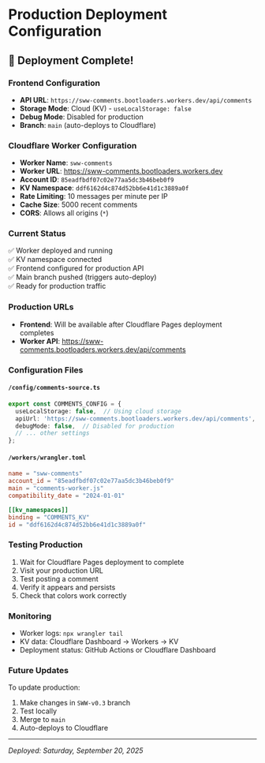 # Production Deployment Configuration

## 🚀 Deployment Complete!

### Frontend Configuration
- **API URL**: `https://sww-comments.bootloaders.workers.dev/api/comments`
- **Storage Mode**: Cloud (KV) - `useLocalStorage: false`
- **Debug Mode**: Disabled for production
- **Branch**: `main` (auto-deploys to Cloudflare)

### Cloudflare Worker Configuration
- **Worker Name**: `sww-comments`
- **Worker URL**: https://sww-comments.bootloaders.workers.dev
- **Account ID**: `85eadfbdf07c02e77aa5dc3b46beb0f9`
- **KV Namespace**: `ddf6162d4c874d52bb6e41d1c3889a0f`
- **Rate Limiting**: 10 messages per minute per IP
- **Cache Size**: 5000 recent comments
- **CORS**: Allows all origins (`*`)

### Current Status
✅ Worker deployed and running  
✅ KV namespace connected  
✅ Frontend configured for production API  
✅ Main branch pushed (triggers auto-deploy)  
✅ Ready for production traffic  

### Production URLs
- **Frontend**: Will be available after Cloudflare Pages deployment completes
- **Worker API**: https://sww-comments.bootloaders.workers.dev/api/comments

### Configuration Files

#### `/config/comments-source.ts`
```typescript
export const COMMENTS_CONFIG = {
  useLocalStorage: false,  // Using cloud storage
  apiUrl: 'https://sww-comments.bootloaders.workers.dev/api/comments',
  debugMode: false,  // Disabled for production
  // ... other settings
};
```

#### `/workers/wrangler.toml`
```toml
name = "sww-comments"
account_id = "85eadfbdf07c02e77aa5dc3b46beb0f9"
main = "comments-worker.js"
compatibility_date = "2024-01-01"

[[kv_namespaces]]
binding = "COMMENTS_KV"
id = "ddf6162d4c874d52bb6e41d1c3889a0f"
```

### Testing Production
1. Wait for Cloudflare Pages deployment to complete
2. Visit your production URL
3. Test posting a comment
4. Verify it appears and persists
5. Check that colors work correctly

### Monitoring
- Worker logs: `npx wrangler tail`
- KV data: Cloudflare Dashboard → Workers → KV
- Deployment status: GitHub Actions or Cloudflare Dashboard

### Future Updates
To update production:
1. Make changes in `SWW-v0.3` branch
2. Test locally
3. Merge to `main`
4. Auto-deploys to Cloudflare

---
*Deployed: Saturday, September 20, 2025*
